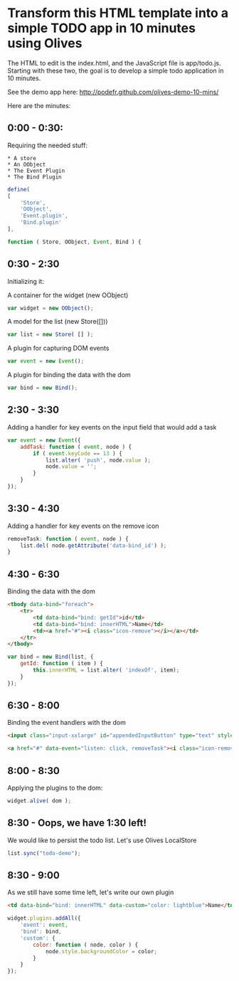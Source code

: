 Transform this HTML template into a simple TODO app in 10 minutes using Olives
==============================================================================

The HTML to edit is the index.html, and the JavaScript file is app/todo.js.
Starting with these two, the goal is to develop a simple todo application in 10 minutes.

See the demo app here: http://podefr.github.com/olives-demo-10-mins/

Here are the minutes:

0:00 - 0:30:
------------

Requiring the needed stuff:

	* A store
	* An OObject
	* The Event Plugin
	* The Bind Plugin

```js
define(
[
	'Store',
	'OObject',
	'Event.plugin',
	'Bind.plugin'
],

function ( Store, OObject, Event, Bind ) {
```


0:30 - 2:30
-----------

Initializing it:

A container for the widget (new OObject)

```js
var widget = new OObject();
```

A model for the list (new Store([]))

```js
var list = new Store( [] );
```

A plugin for capturing DOM events

```js
var event = new Event();
```

A plugin for binding the data with the dom

```js
var bind = new Bind();
```

2:30 - 3:30
-----------

Adding a handler for key events on the input field that would add a task

```js
var event = new Event({
	addTask: function ( event, node ) {
		if ( event.keyCode == 13 ) {
			list.alter( 'push', node.value );
			node.value = '';
		}
	}
});
```

3:30 - 4:30
-----------

Adding a handler for key events on the remove icon

```js
removeTask: function ( event, node ) {
	list.del( node.getAttribute('data-bind_id') );
}
```

4:30 - 6:30
------------

Binding the data with the dom

```html
<tbody data-bind="foreach">
	<tr>
		<td data-bind="bind: getId">id</td>
		<td data-bind="bind: innerHTML">Name</td>
		<td><a href="#"><i class="icon-remove"></i></a></td>
	</tr>
</tbody>
```

```js
var bind = new Bind(list, {
	getId: function ( item ) {
		this.innerHTML = list.alter( 'indexOf', item);
	}
});
```

6:30 - 8:00
-----------

Binding the event handlers with the dom

```html
<input class="input-xxlarge" id="appendedInputButton" type="text" style="height: 30px" placeholder="What's to be done?" data-event="listen: keydown, addTask">
```

```html
<a href="#" data-event="listen: click, removeTask"><i class="icon-remove"></i></a>
```

8:00 - 8:30
-----------

Applying the plugins to the dom:

```js
widget.alive( dom );
```

8:30 - Oops, we have 1:30 left!
--------------------------------

We would like to persist the todo list. Let's use Olives LocalStore

```js
list.sync("todo-demo");
```

8:30 - 9:00
------------

As we still have some time left, let's write our own plugin

```html
<td data-bind="bind: innerHTML" data-custom="color: lightblue">Name</td>
```

```js
widget.plugins.addAll({
	'event': event,
	'bind': bind,
	'custom': {
		color: function ( node, color ) {
			node.style.backgroundColor = color;
		}
	}
});
```







